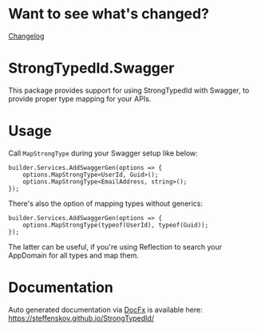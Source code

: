 # Want to see what's changed?

[Changelog](https://github.com/steffenskov/StrongTypedId/blob/main/CHANGELOG.md)

# StrongTypedId.Swagger

This package provides support for using StrongTypedId with Swagger, to provide proper type mapping for your APIs.

# Usage

Call `MapStrongType` during your Swagger setup like below:

```
builder.Services.AddSwaggerGen(options => {
    options.MapStrongType<UserId, Guid>();
    options.MapStrongType<EmailAddress, string>();
});
```

There's also the option of mapping types without generics:

```
builder.Services.AddSwaggerGen(options => {
    options.MapStrongType(typeof(UserId), typeof(Guid));
});
```

The latter can be useful, if you're using Reflection to search your AppDomain for all types and map them.

# Documentation

Auto generated documentation via [DocFx](https://github.com/dotnet/docfx) is available here: https://steffenskov.github.io/StrongTypedId/